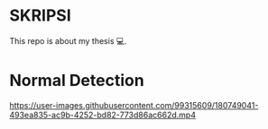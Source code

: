 # SKRIPSI
This repo is about my thesis 💻.

# Normal Detection



https://user-images.githubusercontent.com/99315609/180749041-493ea835-ac9b-4252-bd82-773d86ac662d.mp4

